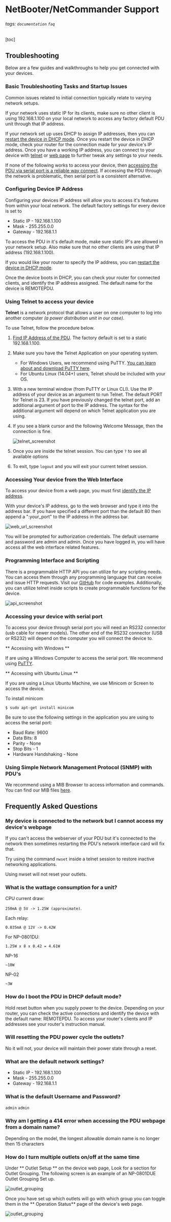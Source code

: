 # NetBooter/NetCommander Support

###### tags: `documentation` `faq`

[toc]


## Troubleshooting
Below are a few guides and walkthroughs to help you get connected with your devices.


### Basic Troubleshooting Tasks and Startup Issues

Common issues related to initial connection typically relate to varying network setups.

If your network uses static IP for its clients, make sure no other client is using 192.168.1.100 on your local network to access any factory default PDU unit through that IP address.

If your network set up uses DHCP to assign IP addresses, then you can [restart the device in DHCP mode](/support/troubleshooting#faq-dhcp-boot). Once you restart the device in DHCP mode, check your router for the connection made for your device's IP address.
Once you have a working IP address, you can connect to your device with [telnet](/support/troubleshooting#telnet) or [web page](/support/troubleshooting#web-page) to further tweak any settings to your needs.

If none of the following works to access your device, then [accessing the PDU via serial port is a reliable way connect](/support/troubleshooting#serial-port). If accessing the PDU through the network is problematic, then serial port is a consistent alternative.
	

### Configuring Device IP Address

Configuring your devices IP address will allow you to access it's features from within your local network. The default factory settings for every device is set to
- Static IP - 192.168.1.100
- Mask - 255.255.0.0
- Gateway - 192.168.1.1

To access the PDU in it's default mode, make sure static IP's are allowed in your network setup. Also make sure that no other clients are using that IP address (192.168.1.100). 

If you would like your router to specify the IP address, you can [restart the device in DHCP mode](/support/troubleshooting#faq-dhcp-boot).

Once the device boots in DHCP, you can check your router for connected clients, and identify the IP address assigned. The default name for the device is REMOTEPDU.
	
	

### Using Telnet to access your device

**Telnet** is a network protocol that allows a user on one computer to log into another computer *(a power distribution unit in our case)*.

To use Telnet, follow the procedure below.

1. [Find IP Address of the PDU](/support/troubleshooting#find-ip). The factory default is set to a static 192.168.1.100. 
2. Make sure you have the Telnet Application on your operating system.
    - For Windows Users, we recommend using PuTTY. [You can learn about and download PuTTY here](https://www.ssh.com/ssh/putty/).
    - For Ubuntu Linux (14.04+) users, Telnet should be included with your OS.
3. With a new terminal window (from PuTTY or Linux CLI). Use the IP address of your device as an argument to run Telnet. The default PORT for Telnet is 23. If you have previously changed the telnet port, add an additional argument of port to the IP address. The syntax for the additional argument will depend on which Telnet application you are using. 
4. If you see a blank cursor and the following Welcome Message, then the connection is fine.

    ![telnet_screenshot](https://api.synaccess-net.com/telnet_screenshot.png)
5. Once you are inside the telnet session. You can type `?` to see all available options
6. To exit, type `logout` and you will exit your current telnet session. 

	

### Accessing Your device from the Web Interface

To access your device from a web page, you must first [identify the IP address](/support/troubleshooting#find-ip).

With your device's IP address, go to the web browser and type it into the address bar. If you have specified a different port than the default 80 then append a ":your_port" to the IP address in the address bar.

![web_url_screenshot](https://api.synaccess-net.com/web_url_screenshot.png)

You will  be prompted for authorization credentials. The default username and password are admin and admin. Once you have logged in, you will have access all the web interface related features.
	

	

### Programming Interface and Scripting

There is a programmable HTTP API you can utilize for any scripting needs. You can access them through any programming language that can receive and issue HTTP requests. Visit our [GitHub](https://github.com/synaccess-networks) for code examples. Additionally, you can utilize telnet inside scripts to create programmable functions for the device.

![api_screenshot](https://api.synaccess-net.com/api_screenshot.png)

	

### Accessing your device with serial port

To  access your device through serial port you will need an RS232 connector (usb cable for newer models).
The other end of the RS232 connector (USB or RS232) will depend on the computer you will connect the device to.

** Accessing with Windows **

If are using a Windows Computer to access the serial port. We recommend using [PuTTY](https://www.ssh.com/ssh/putty/).


** Accessing with Ubuntu Linux **

If you are using a Linux Ubuntu Machine, we use Minicom or Screen to access the device.

To install minicom

`$ sudo apt-get install minicom`

Be sure to use the following settings in the application you are using to access the serial port:

- Baud Rate: 9600
- Data Bits: 8
- Parity - None
- Stop Bits - 1
- Hardware Handshaking - None


	

### Using Simple Network Management Protocol (SNMP) with PDU's

We recommend using a MIB Browser to access information and commands. You can find our MIB files [here](https://synaccess-net.com/support).


## Frequently Asked Questions


### My device is connected to the network but I cannot access my device's webpage
If you can't access the webserver of your PDU but it's connected to the network then sometimes restarting the PDU's network interface card will fix that.

Try using the command `nwset` inside a telnet session to restore inactive networking applications. 

Using nwset will not reset your outlets.
	

### What is the wattage consumption for a unit?

CPU current draw:

`250mA @ 5V -> 1.25W (approximate)`.

Each relay:

`0.035mA @ 12V -> 0.42W`

For NP-0801DU:

`1.25W x 8 x 0.42 = 4.61W`

NP-16

`~10W`

NP-02

`~3W`

	

### How do I boot the PDU in DHCP default mode?
Hold reset button when you supply power to the device. Depending on your router, you can check the active connections and identify the device with the default name: REMOTEPDU. 
	To access your router's clients and IP addresses see your router's instruction manual.
	

### Will resetting the PDU power cycle the outlets?
No it will not, your device will maintain their power state through a reset.
	

### What are the default network settings?

- Static IP - 192.168.1.100
- Mask - 255.255.0.0
- Gateway - 192.168.1.1    

	

### What is the default Username and Password?
`admin` `admin`
	

### Why am I getting a 414 error when accessing the PDU webpage from a domain name?
Depending on the model, the longest allowable domain name is no longer then 15 characters
	

### How do I turn multiple outlets on/off at the same time


Under ** Outlet Setup ** on the device web page, Look for a section for Outlet Grouping. The following screen is an example of an NP-0801DUE Outlet Grouping Set up.

![outlet_grouping](https://api.synaccess-net.com/outlet_grouping_screenshot1.png)

Once you have set up which outlets will go with which group you can toggle them in the ** Operation Status** page of the device's web page.

![outlet_grouping](https://api.synaccess-net.com/outlet_grouping_screenshot2.png)

